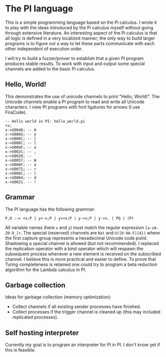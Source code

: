 The PI language
===============
This is a simple programming language based on the Pi calculus. I wrote it to 
play with the ideas introduced by the Pi calculus myself without going through 
extensive literature. An interesting aspect of the Pi calculus is that all
logic is defined in a very localized manner; the only way to build larger 
programs is to figure out a way to let these parts communicate with each other 
independent of execution order.

I will try to build a fuzzer/prover to establish that a given PI program 
produces stable results. To work with input and output some special channels are 
added to the basic Pi calculus.

Hello, World!
-------------
This demonstrates the use of unicode channels to print "Hello, World!". The
Unicode channels enable a PI program to read and write all Unicode characters.
I view PI programs with font ligatures for arrows (I use FiraCode).

```
-- Hello world in PI: hello_world.pi
+x;
x->U0048; -- H
x->U0065; -- e
x->U006C; -- l
x->U006C; -- l
x->U006F; -- o
x->U002C; -- ,
x->U0020; --
x->U0057; -- W
x->U006F; -- o
x->U0072; -- r
x->U006C; -- l
x->U0064; -- d
x->U0021. -- !
```

Grammar
-------
The PI language has the following grammar:

```
P,Q ::= +x;P | y<-x;P | y<<x;P | y->x;P | y->x. | PQ | (P)
```

All variable names (here `x` and `y`) must match the regular expression
`[a-zA-Z0-9_]+`. The special (reserved) channels are `Nat` and `U([0-9A-F]{4})`
where the first capture group represents a hexadecimal Unicode code point.
Shadowing a special channel is allowed (but not recommended). I replaced the
replication operator with a bind operator which will respawn the subsequent
process whenever a new element is received on the subscribed channel. I believe
this is more practical and easier to define. To prove that Turing completeness
is retained one could try to program a beta reduction algorithm for the Lambda
calculus in PI.

Garbage collection
------------------
Ideas for garbage collection (memory optimization):
+ Collect channels if all existing sender processes have finished.
+ Collect processes if the trigger channel is cleaned up (this may included
  replicated processes).

Self hosting interpreter
------------------------
Currently my goal is to program an interpreter for PI in PI. I don't know yet if
this is feasible.